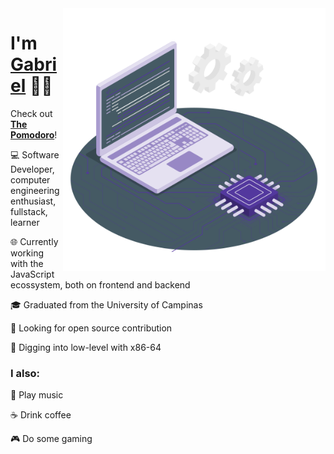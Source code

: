 <img src="./.github/cpu.svg" width="420px" height="420px"  align='right' />

<h1>I'm <a href="https://www.linkedin.com/in/gabrielsanttana" target="_blank">Gabriel</a> 👋🏽</h1>

<p> Check out <b><a href="https://thepomodoro.net" target="_blank">The Pomodoro</a></b>!</p>

<!-- ![The Pomodoro](https://img.shields.io/badge/-The%20Pomodoro-%23980FFA?style=flat-square&logo=linear&logoColor=%23ffffff&color=%23CA00F8&link=https%3A%2F%2Fthepomodoro.net) -->

<p>💻 Software Developer, computer engineering enthusiast, fullstack, learner</p>

<p>🌐 Currently working with the JavaScript ecossystem, both on frontend and backend</p>

<p>🎓 Graduated from the University of Campinas</p>

<p>📖 Looking for open source contribution</p>

<p>🔣 Digging into low-level with x86-64</p>

### I also:

🎸 Play music

☕ Drink coffee

🎮 Do some gaming
